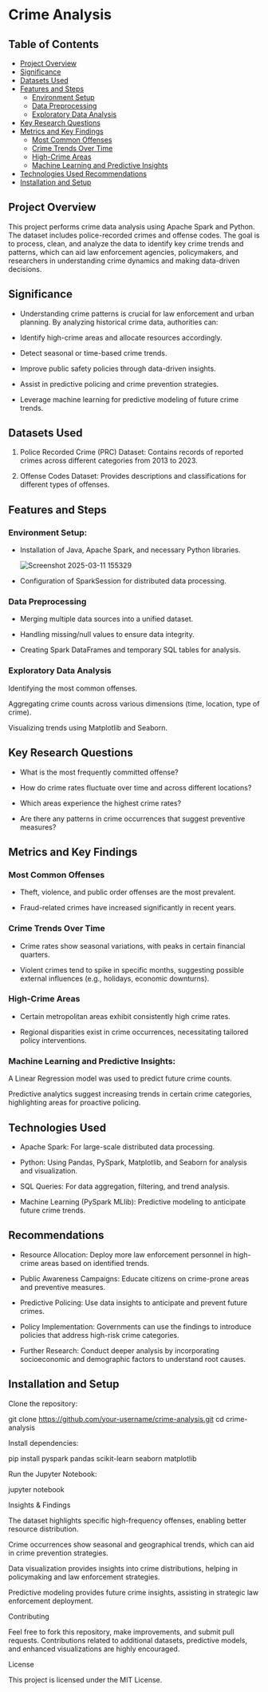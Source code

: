 # Crime Analysis

## Table of Contents

- [Project Overview](#project-overview)
- [Significance](#significance)
- [Datasets Used](#datasets-used)
- [Features and Steps](#features-and-steps)
    - [Environment Setup](#environment-setup)
    - [Data Preprocessing](#data-preprocessing)
    - [Exploratory Data Analysis](#exploratory-data-analysis)
- [Key Research Questions](#key-research-questions)
- [Metrics and Key Findings](#metrics-and-key-findings)
    - [Most Common Offenses](#most-common-offenses)
    - [Crime Trends Over Time](#crime-trends-over-time)
    - [High-Crime Areas](#high-crime-areas)
    - [Machine Learning and Predictive Insights](#machine-learning-and-predictive-insights)
- [Technologies Used Recommendations](#technologies-used-recommendations)
- [Installation and Setup](#installation-and-setup)

## Project Overview

This project performs crime data analysis using Apache Spark and Python. The dataset includes police-recorded crimes and offense codes. The goal is to process, clean, and analyze the data to identify key crime trends and patterns, which can aid law enforcement agencies, policymakers, and researchers in understanding crime dynamics and making data-driven decisions.

## Significance

- Understanding crime patterns is crucial for law enforcement and urban planning. By analyzing historical crime data, authorities can:

- Identify high-crime areas and allocate resources accordingly.

- Detect seasonal or time-based crime trends.

- Improve public safety policies through data-driven insights.

- Assist in predictive policing and crime prevention strategies.

- Leverage machine learning for predictive modeling of future crime trends.

## Datasets Used

1. Police Recorded Crime (PRC) Dataset: Contains records of reported crimes across different categories from 2013 to 2023.

2. Offense Codes Dataset: Provides descriptions and classifications for different types of offenses.


## Features and Steps

### Environment Setup:

- Installation of Java, Apache Spark, and necessary Python libraries.

  ![Screenshot 2025-03-11 155329](https://github.com/user-attachments/assets/11fcf5b9-50e0-4f14-a1dd-4d83c42c3625)


- Configuration of SparkSession for distributed data processing.

### Data Preprocessing

- Merging multiple data sources into a unified dataset.

- Handling missing/null values to ensure data integrity.

- Creating Spark DataFrames and temporary SQL tables for analysis.

### Exploratory Data Analysis

Identifying the most common offenses.

Aggregating crime counts across various dimensions (time, location, type of crime).

Visualizing trends using Matplotlib and Seaborn.

## Key Research Questions

- What is the most frequently committed offense?

- How do crime rates fluctuate over time and across different locations?

- Which areas experience the highest crime rates?

- Are there any patterns in crime occurrences that suggest preventive measures?

## Metrics and Key Findings

### Most Common Offenses

- Theft, violence, and public order offenses are the most prevalent.

- Fraud-related crimes have increased significantly in recent years.

### Crime Trends Over Time

- Crime rates show seasonal variations, with peaks in certain financial quarters.

- Violent crimes tend to spike in specific months, suggesting possible external influences (e.g., holidays, economic downturns).

### High-Crime Areas

- Certain metropolitan areas exhibit consistently high crime rates.

- Regional disparities exist in crime occurrences, necessitating tailored policy interventions.

### Machine Learning and Predictive Insights:

A Linear Regression model was used to predict future crime counts.

Predictive analytics suggest increasing trends in certain crime categories, highlighting areas for proactive policing.

## Technologies Used

- Apache Spark: For large-scale distributed data processing.

- Python: Using Pandas, PySpark, Matplotlib, and Seaborn for analysis and visualization.

- SQL Queries: For data aggregation, filtering, and trend analysis.

- Machine Learning (PySpark MLlib): Predictive modeling to anticipate future crime trends.

## Recommendations

- Resource Allocation: Deploy more law enforcement personnel in high-crime areas based on identified trends.

- Public Awareness Campaigns: Educate citizens on crime-prone areas and preventive measures.

- Predictive Policing: Use data insights to anticipate and prevent future crimes.

- Policy Implementation: Governments can use the findings to introduce policies that address high-risk crime categories.

- Further Research: Conduct deeper analysis by incorporating socioeconomic and demographic factors to understand root causes.

## Installation and Setup

Clone the repository:

git clone https://github.com/your-username/crime-analysis.git
cd crime-analysis

Install dependencies:

pip install pyspark pandas scikit-learn seaborn matplotlib

Run the Jupyter Notebook:

jupyter notebook

Insights & Findings

The dataset highlights specific high-frequency offenses, enabling better resource distribution.

Crime occurrences show seasonal and geographical trends, which can aid in crime prevention strategies.

Data visualization provides insights into crime distributions, helping in policymaking and law enforcement strategies.

Predictive modeling provides future crime insights, assisting in strategic law enforcement deployment.

Contributing

Feel free to fork this repository, make improvements, and submit pull requests. Contributions related to additional datasets, predictive models, and enhanced visualizations are highly encouraged.

License

This project is licensed under the MIT License.

